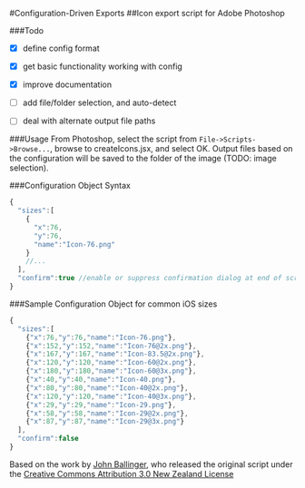 #Configuration-Driven Exports
##Icon export script for Adobe Photoshop

###Todo
- [x] define config format
- [x] get basic functionality working with config
- [x] improve documentation
- [ ] add file/folder selection, and auto-detect
- [ ] deal with alternate output file paths


###Usage
From Photoshop, select the script from `File->Scripts->Browse...`, browse to createIcons.jsx, and select OK. Output files based on the configuration will be saved to the folder of the image (TODO: image selection).

###Configuration Object Syntax
```javascript
{
  "sizes":[
    {
      "x":76,
      "y":76,
      "name":"Icon-76.png"
    }
    //...
  ],
  "confirm":true //enable or suppress confirmation dialog at end of script
}
```

###Sample Configuration Object for common iOS sizes
```javascript
{
  "sizes":[
    {"x":76,"y":76,"name":"Icon-76.png"},
    {"x":152,"y":152,"name":"Icon-76@2x.png"},
    {"x":167,"y":167,"name":"Icon-83.5@2x.png"},
    {"x":120,"y":120,"name":"Icon-60@2x.png"},
    {"x":180,"y":180,"name":"Icon-60@3x.png"},
    {"x":40,"y":40,"name":"Icon-40.png"},
    {"x":80,"y":80,"name":"Icon-40@2x.png"},
    {"x":120,"y":120,"name":"Icon-40@3x.png"},
    {"x":29,"y":29,"name":"Icon-29.png"},
    {"x":58,"y":58,"name":"Icon-29@2x.png"},
    {"x":87,"y":87,"name":"Icon-29@3x.png"}
  ],
  "confirm":false
}
```



Based on the work by [John Ballinger](https://twitter.com/sponno), who released the original script under the [Creative Commons Attribution 3.0 New Zealand License](http://creativecommons.org/licenses/by/3.0/nz/)
